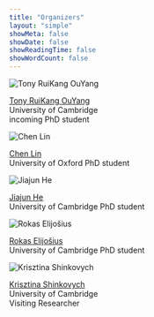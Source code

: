 ```yaml
---
title: "Organizers"
layout: "simple"
showMeta: false
showDate: false
showReadingTime: false
showWordCount: false
---
```


<div class="flex flex-wrap justify-center py-8">

  <div class="w-36 px-2 text-center">
  <img src="../images/people/tony.jpg"  class="w-full rounded-full"
     alt="Tony RuiKang OuYang">

  <p class="mt-2 text-sm">
    <a href="https://tonyauyeung.github.io">Tony RuiKang OuYang</a><br>
    University of Cambridge<br>incoming PhD student
  </p>
  </div>

  <div class="w-36 px-2 text-center">
    <img src="../images/people/chen.jpg" alt="Chen Lin" class="w-full rounded-full">
    <p class="mt-2 text-sm">
      <a href="https://scholar.google.com/citations?user=rObgGWIAAAAJ&hl=en">Chen Lin</a><br>
      University of Oxford PhD student
    </p>
  </div>

  <div class="w-36 px-2 text-center">
    <img src="../images/people/jiajun.jpg" alt="Jiajun He" class="w-full rounded-full">
    <p class="mt-2 text-sm">
      <a href="https://jiajunhe98.github.io">Jiajun He</a><br>
      University of Cambridge PhD student
    </p>
  </div>

  <div class="w-36 px-2 text-center">
    <img src="../images/people/rokas.jpg" alt="Rokas Elijošius" class="w-full rounded-full">
    <p class="mt-2 text-sm">
      <a href="https://scholar.google.co.uk/citations?user=qJzpNhoAAAAJ&hl=lt">Rokas Elijošius</a><br>
      University of Cambridge PhD student
    </p>
  </div>

  <div class="w-36 px-2 text-center">
    <img src="../images/people/krisztina.jpg" alt="Krisztina Shinkovych" class="w-full rounded-full">
    <p class="mt-2 text-sm">
      <a href="https://scholar.google.com/citations?user=kEa6ubcAAAAJ&hl=en">Krisztina Shinkovych</a><br>
      University of Cambridge<br>Visiting Researcher
    </p>
  </div>

</div>
